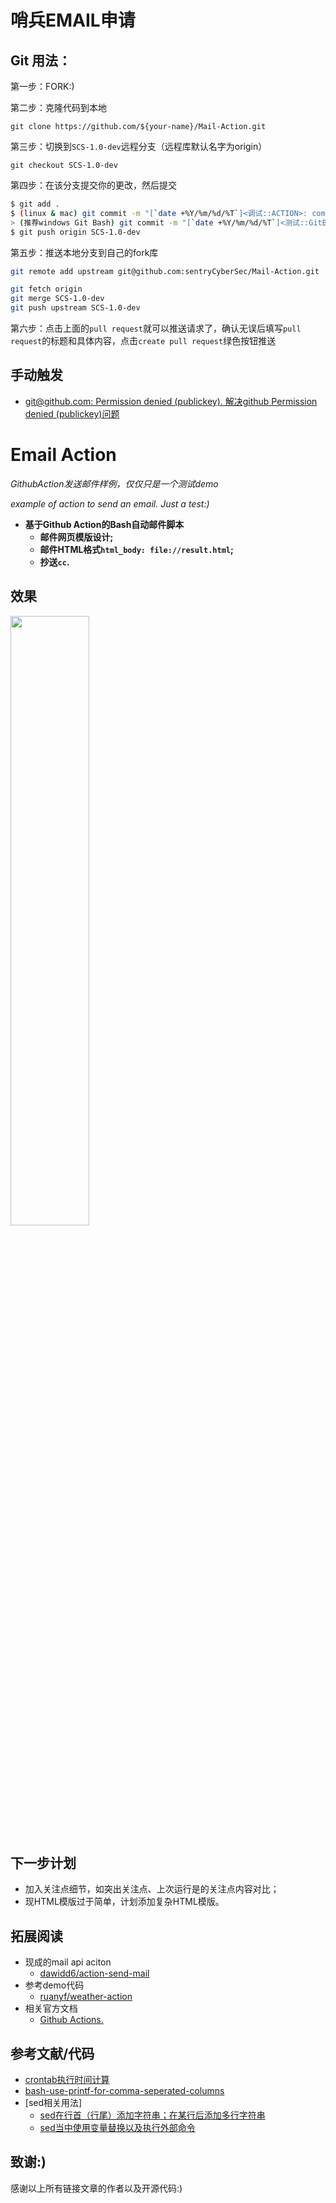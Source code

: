 # 哨兵EMAIL申请

## Git 用法：

第一步：FORK:)

第二步：克隆代码到本地

`git clone https://github.com/${your-name}/Mail-Action.git`

第三步：切换到`SCS-1.0-dev`远程分支（远程库默认名字为origin）

`git checkout SCS-1.0-dev`

第四步：在该分支提交你的更改，然后提交

```bash
$ git add .
$ (linux & mac) git commit -m "[`date +%Y/%m/%d/%T`]<调试::ACTION>: commit by `git config --global --list|grep user.name|awk -F"=" '{print $2}'`"
> (推荐windows Git Bash) git commit -m "[`date +%Y/%m/%d/%T`]<测试::GitBash on MSWin>: commit by `git config --global --list|grep user.name|awk -F"=" '{print $2}'`"
$ git push origin SCS-1.0-dev
```

第五步：推送本地分支到自己的fork库

```bash
git remote add upstream git@github.com:sentryCyberSec/Mail-Action.git

git fetch origin
git merge SCS-1.0-dev
git push upstream SCS-1.0-dev
```

第六步：点击上面的`pull request`就可以推送请求了，确认无误后填写`pull request`的标题和具体内容，点击`create pull request`绿色按钮推送

## 手动触发

- [git@github.com: Permission denied (publickey). 解决github Permission denied (publickey)问题](https://www.jianshu.com/p/f22d02c7d943)


# Email Action

*GithubAction发送邮件样例，仅仅只是一个测试demo*

*example of action to send an email. Just a test:)*

- **基于Github Action的Bash自动邮件脚本**
	- **邮件网页模版设计;**
	- **邮件HTML格式`html_body: file://result.html`;**
	- **抄送`cc`.**

## 效果

<img src="/assets/IMG_E169327EB634-1.jpeg" width="50%" height="50%"> 

## 下一步计划

- 加入关注点细节，如突出关注点、上次运行是的关注点内容对比；
- 现HTML模版过于简单，计划添加复杂HTML模版。


## 拓展阅读

- 现成的mail api aciton
	- [dawidd6/action-send-mail](https://github.com/dawidd6/action-send-mail)
- 参考demo代码
	- [ruanyf/weather-action](https://github.com/ruanyf/weather-action)
- 相关官方文档
	- [Github Actions.](https://github.com/features/actions)

## 参考文献/代码

- [crontab执行时间计算](https://tool.lu/crontab/)
- [bash-use-printf-for-comma-seperated-columns](https://stackoverflow.com/questions/51578299/bash-use-printf-for-comma-seperated-columns)
- [sed相关用法]
	- [sed在行首（行尾）添加字符串；在某行后添加多行字符串](https://blog.csdn.net/qianlong4526888/article/details/8669935)
	- [sed当中使用变量替换以及执行外部命令](https://blog.csdn.net/linwhwylb/article/details/7184748)

## 致谢:)

感谢以上所有链接文章的作者以及开源代码:)
